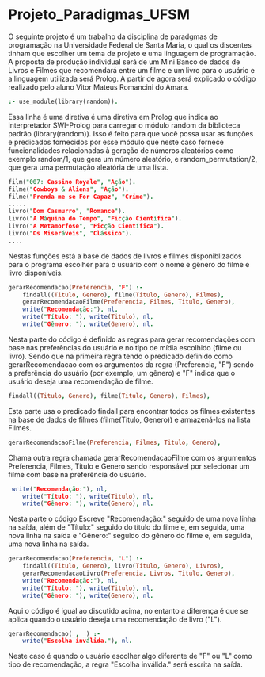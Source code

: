 # Projeto_Paradigmas_UFSM

O seguinte projeto é um trabalho da disciplina de paradgmas de programação na Universidade Federal de Santa Maria, o qual os discentes tinham que escolher um tema de projeto e uma linguagem de programação. A proposta de produção individual será de um Mini Banco de dados de Livros e Filmes que recomendará entre um filme e um livro para o usuário e a linguagem utilizada será Prolog. A partir de agora será explicado o código realizado pelo aluno Vitor Mateus Romancini do Amara.

```Prolog
:- use_module(library(random)).
```
Essa linha é uma diretiva é uma diretiva em Prolog que indica ao interpretador SWI-Prolog para carregar o módulo random da biblioteca padrão (library(random)). Isso é feito para que você possa usar as funções e predicados fornecidos por esse módulo que neste caso  fornece funcionalidades relacionadas à geração de números aleatórios como exemplo random/1, que gera um número aleatório, e random_permutation/2, que gera uma permutação aleatória de uma lista.
```Prolog
film("007: Cassino Royale", "Ação").
filme("Cowboys & Aliens", "Ação").
filme("Prenda-me se For Capaz", "Crime").
.....
livro("Dom Casmurro", "Romance").
livro("A Máquina do Tempo", "Ficção Científica").
livro("A Metamorfose", "Ficção Científica").
livro("Os Miseráveis", "Clássico").
....
```

Nestas funções está a base de dados de livros e filmes disponiblizados para o programa escolher para o usuário com o nome e gênero do filme e livro disponíveis. 
```Prolog
gerarRecomendacao(Preferencia, "F") :-
    findall((Titulo, Genero), filme(Titulo, Genero), Filmes),
    gerarRecomendacaoFilme(Preferencia, Filmes, Titulo, Genero),
    write("Recomendação:"), nl,
    write("Título: "), write(Titulo), nl,
    write("Gênero: "), write(Genero), nl.
```
Nesta parte do código é definido as regras para gerar recomendações com base nas preferências do usuário e no tipo de mídia escolhido (filme ou livro). Sendo que na primeira regra tendo o predicado definido como gerarRecomendacao com os argumentos da regra (Preferencia, "F") sendo a preferência do usuário (por exemplo, um gênero) e "F" indica que o usuário deseja uma recomendação de filme.

```Prolog
findall((Titulo, Genero), filme(Titulo, Genero), Filmes),
```
 Esta parte usa o predicado findall para encontrar todos os filmes existentes na base de dados de filmes (filme(Titulo, Genero)) e armazená-los na lista Filmes.
```Prolog
gerarRecomendacaoFilme(Preferencia, Filmes, Titulo, Genero),
```
Chama outra regra chamada gerarRecomendacaoFilme com os argumentos Preferencia, Filmes, Titulo e Genero sendo responsável por selecionar um filme com base na preferência do usuário.
```Prolog
 write("Recomendação:"), nl,
    write("Título: "), write(Titulo), nl,
    write("Gênero: "), write(Genero), nl.
```
Nesta parte o código Escreve "Recomendação:" seguido de uma nova linha na saída, além de "Título:" seguido do título do filme e, em seguida, uma nova linha na saída e "Gênero:" seguido do gênero do filme e, em seguida, uma nova linha na saída.

```Prolog
gerarRecomendacao(Preferencia, "L") :-
    findall((Titulo, Genero), livro(Titulo, Genero), Livros),
    gerarRecomendacaoLivro(Preferencia, Livros, Titulo, Genero),
    write("Recomendação:"), nl,
    write("Título: "), write(Titulo), nl,
    write("Gênero: "), write(Genero), nl.
```
Aqui o código é igual ao discutido acima, no entanto a diferença é que se aplica quando o usuário deseja uma recomendação de livro ("L").
```Prolog
gerarRecomendacao(_, _) :-
    write("Escolha inválida."), nl.
```
Neste caso é quando o usuário escolher algo diferente de "F" ou "L" como tipo de recomendação, a regra "Escolha inválida." será escrita na saída.
